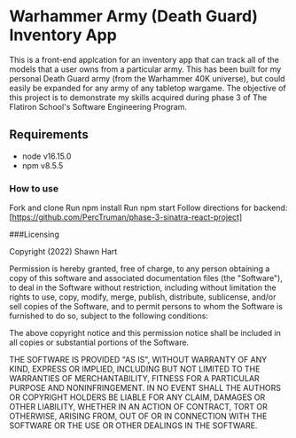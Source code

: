 # Warhammer Army (Death Guard) Inventory App
This is a front-end applcation for an inventory app that can track 
all of the models that a user owns from a particular army.  This has been built for my personal  Death Guard army (from the Warhammer 40K universe), but could easily be expanded for any army of any tabletop wargame. The objective of this project is to demonstrate my skills acquired during phase 3 of The Flatiron School's Software Engineering Program.

## Requirements
* node v16.15.0
* npm v8.5.5


### How to use
Fork and clone
Run npm install
Run npm start
Follow directions for backend:
    [https://github.com/PercTruman/phase-3-sinatra-react-project]

###Licensing


Copyright (2022) Shawn Hart

Permission is hereby granted, free of charge, to any person obtaining a copy
of this software and associated documentation files (the "Software"), to deal
in the Software without restriction, including without limitation the rights
to use, copy, modify, merge, publish, distribute, sublicense, and/or sell
copies of the Software, and to permit persons to whom the Software is
furnished to do so, subject to the following conditions:

The above copyright notice and this permission notice shall be included in
all copies or substantial portions of the Software.

THE SOFTWARE IS PROVIDED "AS IS", WITHOUT WARRANTY OF ANY KIND, EXPRESS OR
IMPLIED, INCLUDING BUT NOT LIMITED TO THE WARRANTIES OF MERCHANTABILITY,
FITNESS FOR A PARTICULAR PURPOSE AND NONINFRINGEMENT. IN NO EVENT SHALL THE
AUTHORS OR COPYRIGHT HOLDERS BE LIABLE FOR ANY CLAIM, DAMAGES OR OTHER
LIABILITY, WHETHER IN AN ACTION OF CONTRACT, TORT OR OTHERWISE, ARISING FROM,
OUT OF OR IN CONNECTION WITH THE SOFTWARE OR THE USE OR OTHER DEALINGS IN
THE SOFTWARE.